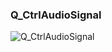 ### Q_CtrlAudioSignal



![Q_CtrlAudioSignal](https://user-images.githubusercontent.com/116869307/214147202-f060b872-d3d6-4c56-92c9-84961ce5127b.png)











































